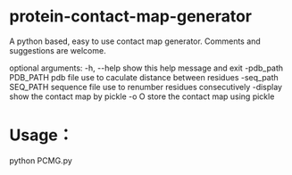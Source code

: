 # protein-contact-map-generator
A python based, easy to use contact map generator.  Comments and suggestions are welcome.

optional arguments:
  -h, --help          show this help message and exit
  -pdb_path PDB_PATH  pdb file use to caculate distance between residues
  -seq_path SEQ_PATH  sequence file use to renumber residues consecutively
  -display            show the contact map by pickle
  -o O                store the contact map using pickle
  
# Usage：
  python PCMG.py 
  

